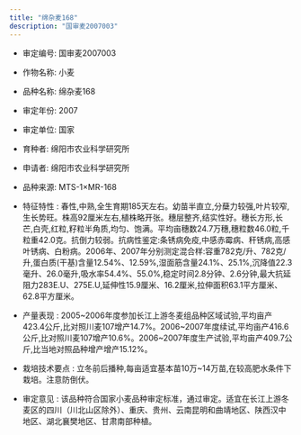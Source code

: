 ```yaml
---
title: "绵杂麦168"
description: "国审麦2007003"
---
```

* 审定编号:  国审麦2007003

*  作物名称:  小麦

*  品种名称:  绵杂麦168

*  审定年份:  2007

*  审定单位:  国家

* 育种者:  绵阳市农业科学研究所

*  申请者:  绵阳市农业科学研究所

*  品种来源:  MTS-1×MR-168

*  特征特性 : 
春性,中熟,全生育期185天左右。幼苗半直立,分蘖力较强,叶片较窄,生长势旺。株高92厘米左右,植株略开张。穗层整齐,结实性好。穗长方形,长芒,白壳,红粒,籽粒半角质,均匀、饱满。平均亩穗数24.7万穗,穗粒数46.0粒,千粒重42.0克。抗倒力较弱。抗病性鉴定:条锈病免疫,中感赤霉病、秆锈病,高感叶锈病、白粉病。2006年、2007年分别测定混合样:容重782克/升、782克/升,蛋白质(干基)含量12.54%、12.59%,湿面筋含量24.1%、25.1%,沉降值22.3毫升、26.0毫升,吸水率54.4%、55.0%,稳定时间2.8分钟、2.6分钟,最大抗延阻力283E.U、275E.U,延伸性15.9厘米、16.2厘米,拉伸面积63.1平方厘米、62.8平方厘米。
 
*  产量表现 : 
2005~2006年度参加长江上游冬麦组品种区域试验,平均亩产423.4公斤,比对照川麦107增产14.7%。2006~2007年度续试,平均亩产416.6公斤,比对照川麦107增产10.6%。2006~2007年度生产试验,平均亩产409.7公斤,比当地对照品种增产增产15.12%。

*  栽培技术要点 : 
立冬前后播种,每亩适宜基本苗10万~14万苗,在较高肥水条件下栽培。注意防倒伏。

*  审定意见 : 
该品种符合国家小麦品种审定标准，通过审定。适宜在长江上游冬麦区的四川（川北山区除外）、重庆、贵州、云南昆明和曲靖地区、陕西汉中地区、湖北襄樊地区、甘肃南部种植。
